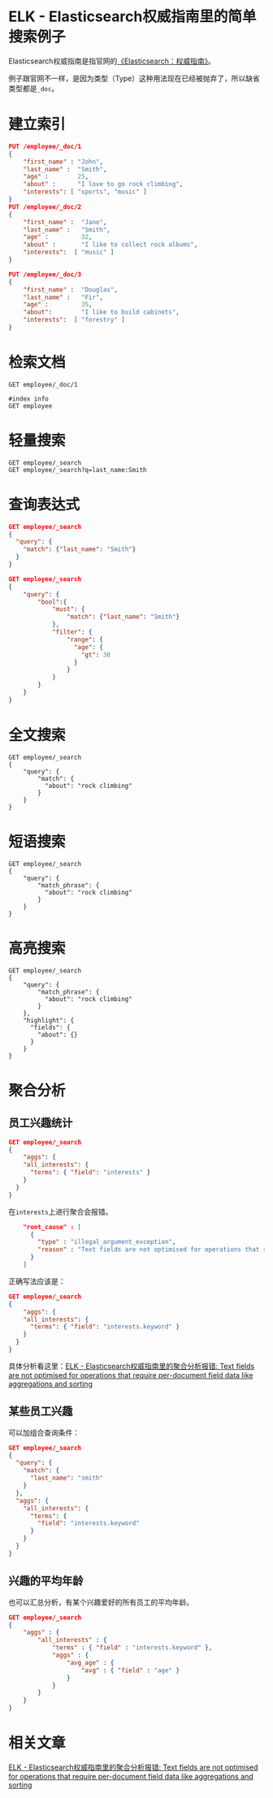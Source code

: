 ELK - Elasticsearch权威指南里的简单搜索例子
====
Elasticsearch权威指南是指官网的[《Elasticsearch：权威指南》](https://www.elastic.co/guide/cn/elasticsearch/guide/current/index.html)。

例子跟官网不一样，是因为类型（Type）这种用法现在已经被抛弃了，所以缺省类型都是`_doc`。

# 建立索引

```json
PUT /employee/_doc/1
{
    "first_name" : "John",
    "last_name" :  "Smith",
    "age" :        25,
    "about" :      "I love to go rock climbing",
    "interests": [ "sports", "music" ]
}
PUT /employee/_doc/2
{
    "first_name" :  "Jane",
    "last_name" :   "Smith",
    "age" :         32,
    "about" :       "I like to collect rock albums",
    "interests":  [ "music" ]
}

PUT /employee/_doc/3
{
    "first_name" :  "Douglas",
    "last_name" :   "Fir",
    "age" :         35,
    "about":        "I like to build cabinets",
    "interests":  [ "forestry" ]
}
```

# 检索文档
```
GET employee/_doc/1

#index info
GET employee
```

# 轻量搜索
```
GET employee/_search
GET employee/_search?q=last_name:Smith
```

# 查询表达式
```json
GET employee/_search
{
  "query": {
    "match": {"last_name": "Smith"}
  }
}

GET employee/_search
{
    "query": {
        "bool":{
            "must": {
                "match": {"last_name": "Smith"}
            },
            "filter": {
                "range": {
                  "age": {
                    "gt": 30
                  }
                }
            }
        }
    }
}

```

# 全文搜索
```
GET employee/_search
{
    "query": {
        "match": {
          "about": "rock climbing"
        }
    }
}

```

# 短语搜索
```
GET employee/_search
{
    "query": {
        "match_phrase": {
          "about": "rock climbing"
        }
    }
}
```

# 高亮搜索
```
GET employee/_search
{
    "query": {
        "match_phrase": {
          "about": "rock climbing"
        }
    },
    "highlight": {
      "fields": {
        "about": {}
      }
    }
}
```

# 聚合分析

## 员工兴趣统计
```json
GET employee/_search
{
    "aggs": {
    "all_interests": {
      "terms": { "field": "interests" }
    }
  }
}

```
在`interests`上进行聚合会报错。
```json
    "root_cause" : [
      {
        "type" : "illegal_argument_exception",
        "reason" : "Text fields are not optimised for operations that require per-document field data like aggregations and sorting, so these operations are disabled by default. Please use a keyword field instead. Alternatively, set fielddata=true on [interests] in order to load field data by uninverting the inverted index. Note that this can use significant memory."
      }
    ]
```
正确写法应该是：

```json
GET employee/_search
{
    "aggs": {
    "all_interests": {
      "terms": { "field": "interests.keyword" }
    }
  }
}
```

具体分析看这里：[ELK - Elasticsearch权威指南里的聚合分析报错: Text fields are not optimised for operations that require per-document field data like aggregations and sorting](https://github.com/prufeng/blog/blob/master/Architect/ELK%20-%20Elasticsearch%E6%9D%83%E5%A8%81%E6%8C%87%E5%8D%97%E9%87%8C%E7%9A%84%E8%81%9A%E5%90%88%E5%88%86%E6%9E%90%E6%8A%A5%E9%94%99.md)

## 某些员工兴趣

可以加组合查询条件：
```json
GET employee/_search
{
  "query": {
    "match": {
      "last_name": "smith"
    }
  },
  "aggs": {
    "all_interests": {
      "terms": {
        "field": "interests.keyword"
      }
    }
  }
}
```

## 兴趣的平均年龄

也可以汇总分析，有某个兴趣爱好的所有员工的平均年龄。

```json
GET employee/_search
{
    "aggs" : {
        "all_interests" : {
            "terms" : { "field" : "interests.keyword" },
            "aggs" : {
                "avg_age" : {
                    "avg" : { "field" : "age" }
                }
            }
        }
    }
}
```
# 相关文章

[ELK - Elasticsearch权威指南里的聚合分析报错: Text fields are not optimised for operations that require per-document field data like aggregations and sorting](https://github.com/prufeng/blog/blob/master/Architect/ELK%20-%20Elasticsearch%E6%9D%83%E5%A8%81%E6%8C%87%E5%8D%97%E9%87%8C%E7%9A%84%E8%81%9A%E5%90%88%E5%88%86%E6%9E%90%E6%8A%A5%E9%94%99.md)
